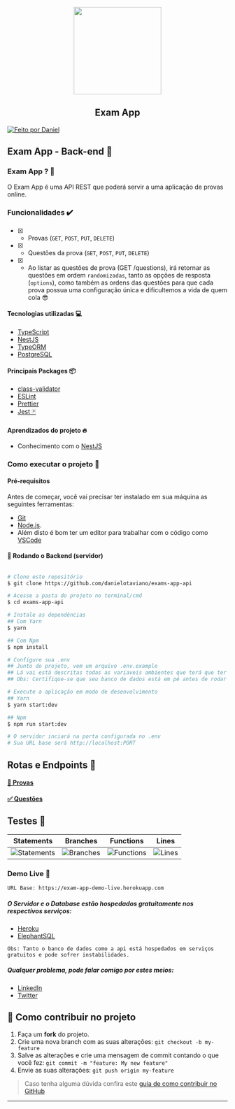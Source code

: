 
<p style="text-align: center;" width="100%" align="center">
  <a href="https://github.com/danielotaviano/exams-app-api"  target="blank" title="Exam App">
    <img src="https://miro.medium.com/max/2400/0*MPWi3-ddPZD0MCQD." width="200px" style="width: 200px;" />
  </a>
</p>
<h2 style="text-align: center;" width="100%" align="center">
  Exam App
</h2>





  <a  href="https://www.github.com/danielotaviano" style="margin: auto;">
    <img align="center" alt="Feito por Daniel" src="https://img.shields.io/badge/feito%20por-Daniel Otaviano-%237519C1">
  </a>

## Exam App - Back-end 🚪

### Exam App ?   🤔

O Exam App é uma API REST que poderá servir a uma aplicação de provas online.

### Funcionalidades ✔️

- [x] -   Provas (`GET`,  `POST`,  `PUT`,  `DELETE`)
- [x] -   Questões da prova (`GET`,  `POST`,  `PUT`,  `DELETE`)
- [x] - Ao listar as questões de prova (GET /questions),  irá retornar as questões em ordem `randomizadas`,  tanto as opções de resposta (`options`), como também as ordens das questões para que cada prova possua uma configuração única e dificultemos a vida de quem cola 😎


#### Tecnologias utilizadas 💻

- [TypeScript](https://www.typescriptlang.org/)
- [NestJS](https://nestjs.com/)
- [TypeORM](https://typeorm.io/#/)
- [PostgreSQL](https://www.postgresql.org/)

#### Principais Packages 📦
- [class-validator](https://github.com/typestack/class-validator)
- [ESLint](https://eslint.org/)
- [Prettier](https://prettier.io/)
- [Jest  🃏](https://jestjs.io/)

#### Aprendizados do projeto 🔥

- Conhecimento com o [NestJS](https://nestjs.com/)

###  Como executar o projeto 🚀

#### Pré-requisitos

Antes de começar, você vai precisar ter instalado em sua máquina as seguintes ferramentas:
- [Git](https://git-scm.com)
- [Node.js](https://nodejs.org/en/).
- Além disto é bom ter um editor para trabalhar com o código como [VSCode](https://code.visualstudio.com/)

#### 🎲 Rodando o Backend (servidor)

```bash

# Clone este repositório
$ git clone https://github.com/danielotaviano/exams-app-api

# Acesse a pasta do projeto no terminal/cmd
$ cd exams-app-api

# Instale as dependências
## Com Yarn
$ yarn

## Com Npm
$ npm install

# Configure sua .env
## Junto do projeto, vem um arquivo .env.example
## Lá vai está descritas todas as variaveis ambientes que terá que ter no seu .env!
## Obs: Certifique-se que seu banco de dados está em pé antes de rodar a aplicação

# Execute a aplicação em modo de desenvolvimento
## Yarn
$ yarn start:dev

## Npm
$ npm run start:dev

# O servidor inciará na porta configurada no .env
# Sua URL base será http://localhost:PORT

```

## Rotas e Endpoints 👾

#### [ 📝 Provas](./endpoints/provas.md)
#### [ ✅ Questões](./endpoints/questoes.md)

## Testes 🧪


| Statements                  | Branches                | Functions                 | Lines                |
| --------------------------- | ----------------------- | ------------------------- | -------------------- |
| ![Statements](https://img.shields.io/badge/Coverage-100%25-brightgreen.svg) | ![Branches](https://img.shields.io/badge/Coverage-100%25-brightgreen.svg) | ![Functions](https://img.shields.io/badge/Coverage-100%25-brightgreen.svg) | ![Lines](https://img.shields.io/badge/Coverage-100%25-brightgreen.svg)    |

### Demo Live 🔴
`URL Base: https://exam-app-demo-live.herokuapp.com`
##### O Servidor e o Database estão hospedados gratuitamente nos respectivos serviços:
- [Heroku](https://dashboard.heroku.com/)
- [ElephantSQL](https://www.elephantsql.com/)


`Obs: Tanto o banco de dados como a api está hospedados em serviços gratuitos e pode sofrer instabilidades.`

##### Qualquer problema, pode falar comigo por estes meios:
- [LinkedIn](https://www.linkedin.com/in/daniel-otaviano/)
- [Twitter](https://twitter.com/danigolkrai)

## 💪 Como contribuir no projeto

1. Faça um **fork** do projeto.
2. Crie uma nova branch com as suas alterações: `git checkout -b my-feature`
3. Salve as alterações e crie uma mensagem de commit contando o que você fez: `git commit -m "feature: My new feature"`
4. Envie as suas alterações: `git push origin my-feature`
> Caso tenha alguma dúvida confira este [guia de como contribuir no GitHub](./CONTRIBUTING.md)

---


